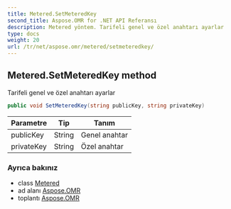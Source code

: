 ```yaml
---
title: Metered.SetMeteredKey
second_title: Aspose.OMR for .NET API Referansı
description: Metered yöntem. Tarifeli genel ve özel anahtarı ayarlar
type: docs
weight: 20
url: /tr/net/aspose.omr/metered/setmeteredkey/
---
```

## Metered.SetMeteredKey method

Tarifeli genel ve özel anahtarı ayarlar

```csharp
public void SetMeteredKey(string publicKey, string privateKey)
```

| Parametre | Tip | Tanım |
| --- | --- | --- |
| publicKey | String | Genel anahtar |
| privateKey | String | Özel anahtar |

### Ayrıca bakınız

* class [Metered](../)
* ad alanı [Aspose.OMR](../../metered/)
* toplantı [Aspose.OMR](../../../)



